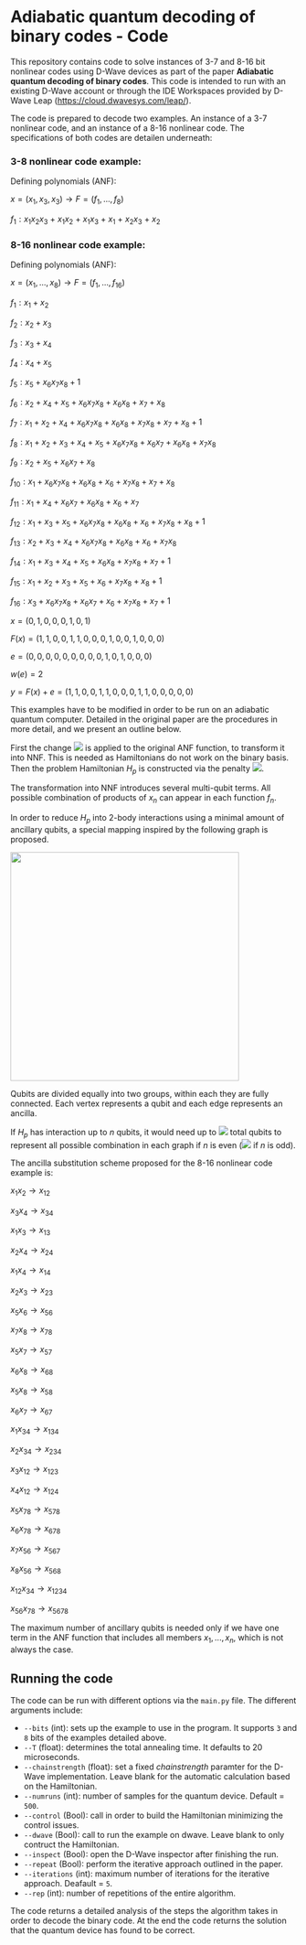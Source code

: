 # Adiabatic quantum decoding of binary codes - Code

This repository contains code to solve instances of 3-7 and 8-16 bit nonlinear codes using D-Wave devices as part of the paper **Adiabatic quantum decoding of binary codes**. This code is intended to run with an existing D-Wave account or through the IDE Workspaces provided by D-Wave Leap (https://cloud.dwavesys.com/leap/).

The code is prepared to decode two examples. An instance of a 3-7 nonlinear code, and an instance of a 8-16 nonlinear code. The specifications of both codes are detailen underneath:

### 3-8 nonlinear code example:

Defining polynomials (ANF):

*x* = (*x*<sub>1</sub>, *x*<sub>3</sub>, *x*<sub>3</sub>) → *F* = (*f*<sub>1</sub>, ..., *f*<sub>8</sub>)

*f*<sub>1</sub> : *x*<sub>1</sub>*x*<sub>2</sub>*x*<sub>3</sub> + *x*<sub>1</sub>*x*<sub>2</sub> + *x*<sub>1</sub>*x*<sub>3</sub> + *x*<sub>1</sub> + *x*<sub>2</sub>*x*<sub>3</sub> + *x*<sub>2</sub>

### 8-16 nonlinear code example:

Defining polynomials (ANF):

*x* = (*x*<sub>1</sub>, ..., *x*<sub>8</sub>) → *F* = (*f*<sub>1</sub>, ..., *f*<sub>16</sub>)

*f*<sub>1</sub> : *x*<sub>1</sub> + *x*<sub>2</sub>

*f*<sub>2</sub> : *x*<sub>2</sub> + *x*<sub>3</sub>

*f*<sub>3</sub> : *x*<sub>3</sub> + *x*<sub>4</sub>

*f*<sub>4</sub> : *x*<sub>4</sub> + *x*<sub>5</sub>

*f*<sub>5</sub> : *x*<sub>5</sub> + *x*<sub>6</sub>*x*<sub>7</sub>*x*<sub>8</sub> + 1

*f*<sub>6</sub> : *x*<sub>2</sub> + *x*<sub>4</sub> + *x*<sub>5</sub> + *x*<sub>6</sub>*x*<sub>7</sub>*x*<sub>8</sub> + *x*<sub>6</sub>*x*<sub>8</sub> + *x*<sub>7</sub> + *x*<sub>8</sub>

*f*<sub>7</sub> : *x*<sub>1</sub> + *x*<sub>2</sub> + *x*<sub>4</sub> + *x*<sub>6</sub>*x*<sub>7</sub>*x*<sub>8</sub> + *x*<sub>6</sub>*x*<sub>8</sub> + *x*<sub>7</sub>*x*<sub>8</sub> + *x*<sub>7</sub> + *x*<sub>8</sub> + 1

*f*<sub>8</sub> : *x*<sub>1</sub> + *x*<sub>2</sub> + *x*<sub>3</sub> + *x*<sub>4</sub> + *x*<sub>5</sub> + *x*<sub>6</sub>*x*<sub>7</sub>*x*<sub>8</sub> + *x*<sub>6</sub>*x*<sub>7</sub> + *x*<sub>6</sub>*x*<sub>8</sub> + *x*<sub>7</sub>*x*<sub>8</sub>

*f*<sub>9</sub> : *x*<sub>2</sub> + *x*<sub>5</sub> + *x*<sub>6</sub>*x*<sub>7</sub> + *x*<sub>8</sub>

*f*<sub>10</sub> : *x*<sub>1</sub> + *x*<sub>6</sub>*x*<sub>7</sub>*x*<sub>8</sub> + *x*<sub>6</sub>*x*<sub>8</sub> + *x*<sub>6</sub> + *x*<sub>7</sub>*x*<sub>8</sub> + *x*<sub>7</sub> + *x*<sub>8</sub>

*f*<sub>11</sub> : *x*<sub>1</sub> + *x*<sub>4</sub> + *x*<sub>6</sub>*x*<sub>7</sub> + *x*<sub>6</sub>*x*<sub>8</sub> + *x*<sub>6</sub> + *x*<sub>7</sub>

*f*<sub>12</sub> : *x*<sub>1</sub> + *x*<sub>3</sub> + *x*<sub>5</sub> + *x*<sub>6</sub>*x*<sub>7</sub>*x*<sub>8</sub> + *x*<sub>6</sub>*x*<sub>8</sub> + *x*<sub>6</sub> + *x*<sub>7</sub>*x*<sub>8</sub> + *x*<sub>8</sub> + 1

*f*<sub>13</sub> : *x*<sub>2</sub> + *x*<sub>3</sub> + *x*<sub>4</sub> + *x*<sub>6</sub>*x*<sub>7</sub>*x*<sub>8</sub> + *x*<sub>6</sub>*x*<sub>8</sub> + *x*<sub>6</sub> + *x*<sub>7</sub>*x*<sub>8</sub>

*f*<sub>14</sub> : *x*<sub>1</sub> + *x*<sub>3</sub> + *x*<sub>4</sub> + *x*<sub>5</sub> + *x*<sub>6</sub>*x*<sub>8</sub> + *x*<sub>7</sub>*x*<sub>8</sub> + *x*<sub>7</sub> + 1

*f*<sub>15</sub> : *x*<sub>1</sub> + *x*<sub>2</sub> + *x*<sub>3</sub> + *x*<sub>5</sub> + *x*<sub>6</sub> + *x*<sub>7</sub>*x*<sub>8</sub> + *x*<sub>8</sub> + 1

*f*<sub>16</sub> : *x*<sub>3</sub> + *x*<sub>6</sub>*x*<sub>7</sub>*x*<sub>8</sub> + *x*<sub>6</sub>*x*<sub>7</sub> + *x*<sub>6</sub> + *x*<sub>7</sub>*x*<sub>8</sub> + *x*<sub>7</sub> + 1

*x* = (0, 1, 0, 0, 0, 1, 0, 1)

*F*(*x*) = (1, 1, 0, 0, 1, 1, 0, 0, 0, 1, 0, 0, 1, 0, 0, 0)

*e* = (0, 0, 0, 0, 0, 0, 0, 0, 0, 1, 0, 1, 0, 0, 0)

*w*(*e*) = 2

*y* = *F*(*x*) + *e* = (1, 1, 0, 0, 1, 1, 0, 0, 0, 1, 1, 0, 0, 0, 0, 0)

This examples have to be modified in order to be run on an adiabatic quantum computer. Detailed in the original paper are the procedures in more detail, and we present an outline below.

First the change <img src="https://render.githubusercontent.com/render/math?math=(x_i + x_j)\mod{2} \longrightarrow x_i + x_j - 2 x_i\cdot x_j"> is applied to the original ANF
function, to transform it into NNF. This is needed as Hamiltonians do not work on the binary basis. Then the problem Hamiltonian
*H*<sub>*p*</sub> is
constructed via the penalty <img src="https://render.githubusercontent.com/render/math?math=H_p = \sum_{i=1}^m\left(f_i(x)-r_i\right)^2">.

The transformation into NNF introduces several multi-qubit terms. All possible combination of products of
*x*<sub>*n*</sub> can appear in each function *f*<sub>*n*</sub>.

In order to reduce *H*<sub>*p*</sub> into 2-body interactions using a
minimal amount of ancillary qubits, a special mapping inspired by the following graph
is proposed.

<img src="https://github.com/Quantum-TII/hamming_codes/blob/master/ancillagraph.png" width="400">

Qubits are divided equally into two groups, within each they are fully
connected. Each vertex represents a qubit and each edge represents an
ancilla.

If *H*<sub>*p*</sub> has interaction up to *n* qubits, it would need up
to <img src="https://render.githubusercontent.com/render/math?math=2^{\frac{n %2B 2}{2}}-2"> total qubits to represent all possible
combination in each graph if *n* is even
(<img src="https://render.githubusercontent.com/render/math?math=3\times 2^{\frac{n-1}{2}}-2"> if *n* is odd).

The ancilla substitution scheme proposed for the 8-16 nonlinear code example is:

*x*<sub>1</sub>*x*<sub>2</sub> → *x*<sub>12</sub>

*x*<sub>3</sub>*x*<sub>4</sub> → *x*<sub>34</sub>

*x*<sub>1</sub>*x*<sub>3</sub> → *x*<sub>13</sub>

*x*<sub>2</sub>*x*<sub>4</sub> → *x*<sub>24</sub>

*x*<sub>1</sub>*x*<sub>4</sub> → *x*<sub>14</sub>

*x*<sub>2</sub>*x*<sub>3</sub> → *x*<sub>23</sub>

*x*<sub>5</sub>*x*<sub>6</sub> → *x*<sub>56</sub>

*x*<sub>7</sub>*x*<sub>8</sub> → *x*<sub>78</sub>

*x*<sub>5</sub>*x*<sub>7</sub> → *x*<sub>57</sub>

*x*<sub>6</sub>*x*<sub>8</sub> → *x*<sub>68</sub>

*x*<sub>5</sub>*x*<sub>8</sub> → *x*<sub>58</sub>

*x*<sub>6</sub>*x*<sub>7</sub> → *x*<sub>67</sub>

*x*<sub>1</sub>*x*<sub>34</sub> → *x*<sub>134</sub>

*x*<sub>2</sub>*x*<sub>34</sub> → *x*<sub>234</sub>

*x*<sub>3</sub>*x*<sub>12</sub> → *x*<sub>123</sub>

*x*<sub>4</sub>*x*<sub>12</sub> → *x*<sub>124</sub>

*x*<sub>5</sub>*x*<sub>78</sub> → *x*<sub>578</sub>

*x*<sub>6</sub>*x*<sub>78</sub> → *x*<sub>678</sub>

*x*<sub>7</sub>*x*<sub>56</sub> → *x*<sub>567</sub>

*x*<sub>8</sub>*x*<sub>56</sub> → *x*<sub>568</sub>

*x*<sub>12</sub>*x*<sub>34</sub> → *x*<sub>1234</sub>

*x*<sub>56</sub>*x*<sub>78</sub> → *x*<sub>5678</sub>

The maximum number of ancillary qubits is needed only if we have one
term in the ANF function that includes all members
*x*<sub>1</sub>, ..., *x*<sub>*n*</sub>, which is not always the case.

## Running the code

The code can be run with different options via the `main.py` file. The different arguments include:

- `--bits` (int): sets up the example to use in the program. It supports `3` and `8` bits of the examples detailed above.
- `--T` (float): determines the total annealing time. It defaults to 20 microseconds.
- `--chainstrength` (float): set a fixed *chainstrength* paramter for the D-Wave implementation. Leave blank for the automatic calculation based on the Hamiltonian.
- `--numruns` (int): number of samples for the quantum device. Default = `500`.
- `--control` (Bool): call in order to build the Hamiltonian minimizing the control issues.
- `--dwave` (Bool): call to run the example on dwave. Leave blank to only contruct the Hamiltonian.
- `--inspect` (Bool): open the D-Wave inspector after finishing the run.
- `--repeat` (Bool): perform the iterative approach outlined in the paper.
- `--iterations` (int): maximum number of iterations for the iterative approach. Deafault = `5`.
- `--rep` (int): number of repetitions of the entire algorithm.

The code returns a detailed analysis of the steps the algorithm takes in order to decode the binary code. At the end the code returns the solution that the quantum device has found to be correct.


